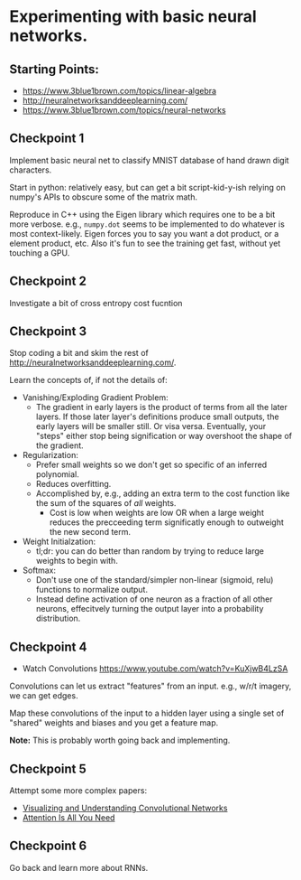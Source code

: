 # Experimenting with basic neural networks.

## Starting Points:

* https://www.3blue1brown.com/topics/linear-algebra
* http://neuralnetworksanddeeplearning.com/
* https://www.3blue1brown.com/topics/neural-networks

## Checkpoint 1

Implement basic neural net to classify  MNIST database of hand drawn digit characters.

Start in python: relatively easy, but can get a bit script-kid-y-ish relying on numpy's APIs to obscure some of the matrix math.

Reproduce in C++ using the Eigen library which requires one to be a bit more verbose. e.g., `numpy.dot`
seems to be implemented to do whatever is most context-likely. Eigen forces you to say you want a dot product,
or a element product, etc. Also it's fun to see the training get fast, without yet touching a GPU.

## Checkpoint 2

Investigate a bit of cross entropy cost fucntion

## Checkpoint 3

Stop coding a bit and skim the rest of http://neuralnetworksanddeeplearning.com/.

Learn the concepts of, if not the details of:

* Vanishing/Exploding Gradient Problem:
  * The gradient in early layers is the product of terms from all the later layers. If those later layer's definitions produce small outputs, the early layers will be smaller still. Or visa versa. Eventually, your "steps" either stop being signification or way overshoot the shape of the gradient.
* Regularization:
    * Prefer small weights so we don't get so specific of an inferred polynomial.
    * Reduces overfitting.
    * Accomplished by, e.g., adding an extra term to the cost function like the sum of the squares of *all* weights.
        * Cost is low when weights are low OR when a large weight reduces the precceeding term significatly enough to outweight
	  the new second term.
* Weight Initialzation:
  * tl;dr: you can do better than random by trying to reduce large weights to begin with.
* Softmax:
  * Don't use one of the standard/simpler non-linear (sigmoid, relu) functions to normalize output.
  * Instead define activation of one neuron as a fraction  of all other neurons, effecitvely turning the output layer into a probability distribution.

## Checkpoint 4

* Watch Convolutions https://www.youtube.com/watch?v=KuXjwB4LzSA

Convolutions can let us extract "features" from an input.
e.g., w/r/t imagery, we can get edges.

Map these convolutions of the input to a hidden layer using a single set of "shared" weights and biases and you get a feature map.


**Note:** This is probably worth going back and implementing.


## Checkpoint 5

Attempt some more complex papers:

* [Visualizing and Understanding Convolutional Networks](https://arxiv.org/abs/1311.2901)
* [Attention Is All You Need](https://arxiv.org/abs/1706.03762)


## Checkpoint 6

Go back and learn more about RNNs.



